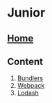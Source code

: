 # Junior

## [Home](../)

## Content

1. [Bundlers](bundlers.md)
1. [Webpack](https://www.youtube.com/watch?v=IZGNcSuwBZs)
1. [Lodash](lodash.md)

